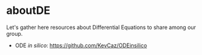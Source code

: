 # aboutDE

Let's gather here resources about Differential Equations to share among our group.


- ODE *in silico*: https://github.com/KevCaz/ODEinsilico

